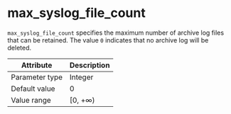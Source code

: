 # max_syslog_file_count

`max_syslog_file_count` specifies the maximum number of archive log files that can be retained. The value `0` indicates that no archive log will be deleted.

| Attribute | Description |
|----------|---------|
| Parameter type | Integer |
| Default value | 0 |
| Value range | [0, +∞) |
